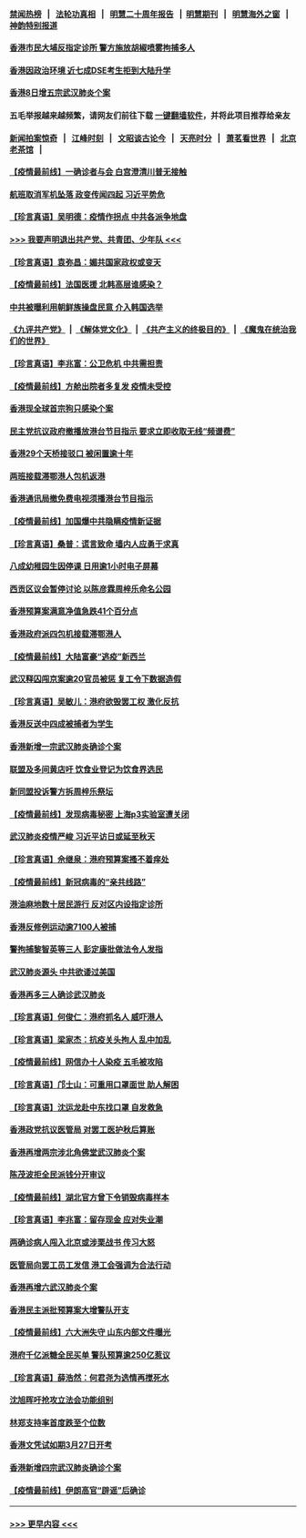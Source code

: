 #### [禁闻热榜](热点新闻.md?=0)  &nbsp;&nbsp;|&nbsp;&nbsp; [法轮功真相](https://github.com/gfw-breaker/truth/blob/master/README.md?=0) &nbsp;&nbsp;|&nbsp;&nbsp; [明慧二十周年报告](https://github.com/gfw-breaker/mh-reports/blob/master/README.md?=0) &nbsp;&nbsp;|&nbsp;&nbsp;[明慧期刊](https://github.com/gfw-breaker/mh-qikan) &nbsp;&nbsp;|&nbsp;&nbsp; [明慧海外之窗](https://github.com/gfw-breaker/mh-news/blob/master/README.md?=0) &nbsp;&nbsp;|&nbsp;&nbsp; [神韵特别报道](https://github.com/gfw-breaker/mh-news/blob/master/shenyun.md?=0)
#### [香港市民大埔反指定诊所 警方施放胡椒喷雾拘捕多人](../pages/nsc415/n11925774.md?t=03091203) 
#### [香港因政治环境 近七成DSE考生拒到大陆升学](../pages/nsc415/n11925759.md?t=03091203) 
#### [香港8日增五宗武汉肺炎个案](../pages/nsc415/n11925736.md?t=03091203) 
#### 五毛举报越来越频繁，请网友们前往下载 [一键翻墙软件](https://github.com/gfw-breaker/ssr-accounts)，并将此项目推荐给亲友
#### [新闻拍案惊奇](https://github.com/gfw-breaker/banned-news/blob/master/pages/link4.md) &nbsp;&nbsp;|&nbsp;&nbsp; [江峰时刻](https://github.com/gfw-breaker/banned-news/blob/master/pages/link4.md) &nbsp;&nbsp;|&nbsp;&nbsp; [文昭谈古论今](https://github.com/gfw-breaker/banned-news/blob/master/pages/link4.md) &nbsp;&nbsp;|&nbsp;&nbsp; [天亮时分](https://github.com/gfw-breaker/banned-news/blob/master/pages/link4.md) &nbsp;&nbsp;|&nbsp;&nbsp; [萧茗看世界](https://github.com/gfw-breaker/banned-news/blob/master/pages/link4.md) &nbsp;&nbsp;|&nbsp;&nbsp; [北京老茶馆](https://github.com/gfw-breaker/banned-news/blob/master/pages/link4.md) &nbsp;&nbsp;|&nbsp;&nbsp; 
#### [【疫情最前线】一确诊者与会 白宫澄清川普无接触](../pages/nsc415/n11925567.md?t=03091203) 
#### [航班取消军机坠落 政变传闻四起 习近平势危](../pages/nsc415/n11925467.md?t=03091203) 
#### [【珍言真语】吴明德：疫情作拐点 中共各派争地盘](../pages/nsc415/n11925299.md?t=03091203) 
#### [>>> 我要声明退出共产党、共青团、少年队 <<<](https://github.com/begood0513/goodnews/blob/master/quit/letter.md) 
#### [【珍言真语】袁弥昌：媚共国家政权或变天](../pages/nsc415/n11923199.md?t=03091203) 
#### [【疫情最前线】法国医援 北韩高层谁感染？](../pages/nsc415/n11920850.md?t=03091203) 
#### [中共被曝利用朝鲜族操盘民意 介入韩国选举](../pages/nsc415/n11921006.md?t=03091203) 
#### [《九评共产党》](https://github.com/begood0513/9ping.md/blob/master/README.md) &nbsp;|&nbsp; [《解体党文化》](../../../../jtdwh.md/blob/master/README.md)  &nbsp;|&nbsp; [《共产主义的终极目的》](../../../../gczydzjmd.md/blob/master/README.md) &nbsp;|&nbsp; [《魔鬼在统治我们的世界》](../../../../mgztzwmdsj.md/blob/master/README.md) 
#### [【珍言真语】李兆富：公卫危机 中共需担责](../pages/nsc415/n11920422.md?t=03091203) 
#### [【疫情最前线】方舱出院者多复发 疫情未受控](../pages/nsc415/n11918637.md?t=03091203) 
#### [香港现全球首宗狗只感染个案](../pages/nsc415/n11918710.md?t=03091203) 
#### [民主党抗议政府撤播放港台节目指示 要求立即收取无线“频谱费”](../pages/nsc415/n11918681.md?t=03091203) 
#### [香港29个天桥接驳口 被闲置逾十年](../pages/nsc415/n11918654.md?t=03091203) 
#### [两班接载滞鄂港人包机返港](../pages/nsc415/n11915855.md?t=03091203) 
#### [香港通讯局撤免费电视须播港台节目指示](../pages/nsc415/n11915831.md?t=03091203) 
#### [【疫情最前线】加国爆中共隐瞒疫情新证据](../pages/nsc415/n11915482.md?t=03091203) 
#### [【珍言真语】桑普：谎言致命 墙内人应勇于求真](../pages/nsc415/n11915169.md?t=03091203) 
#### [八成幼稚园生因停课 日用逾1小时电子屏幕](../pages/nsc415/n11913263.md?t=03091203) 
#### [西贡区议会暂停讨论 以陈彦霖周梓乐命名公园](../pages/nsc415/n11913248.md?t=03091203) 
#### [香港预算案满意净值急跌41个百分点](../pages/nsc415/n11913236.md?t=03091203) 
#### [香港政府派四包机接载滞鄂港人](../pages/nsc415/n11913211.md?t=03091203) 
#### [【疫情最前线】大陆富豪“逃疫”新西兰](../pages/nsc415/n11913160.md?t=03091203) 
#### [武汉释囚闯京案逾20官员被惩 复工令下数据造假](../pages/nsc415/n11912743.md?t=03091203) 
#### [【珍言真语】吴敏儿：港府欲毁罢工权 激化反抗](../pages/nsc415/n11912457.md?t=03091203) 
#### [香港反送中四成被捕者为学生](../pages/nsc415/n11910730.md?t=03091203) 
#### [香港新增一宗武汉肺炎确诊个案](../pages/nsc415/n11910724.md?t=03091203) 
#### [联盟及多间黄店吁 饮食业登记为饮食界选民](../pages/nsc415/n11910718.md?t=03091203) 
#### [新同盟投诉警方拆周梓乐祭坛](../pages/nsc415/n11910707.md?t=03091203) 
#### [【疫情最前线】发现病毒秘密 上海p3实验室遭关闭](../pages/nsc415/n11910640.md?t=03091203) 
#### [武汉肺炎疫情严峻 习近平访日或延至秋天](../pages/nsc415/n11910570.md?t=03091203) 
#### [【珍言真语】佘继泉：港府预算案搔不着痒处](../pages/nsc415/n11910011.md?t=03091203) 
#### [【疫情最前线】新冠病毒的“亲共线路”](../pages/nsc415/n11907734.md?t=03091203) 
#### [港油麻地数十居民游行 反对区内设指定诊所](../pages/nsc415/n11907900.md?t=03091203) 
#### [香港反修例运动逾7100人被捕](../pages/nsc415/n11907922.md?t=03091203) 
#### [警拘捕黎智英等三人 彭定康批做法令人发指](../pages/nsc415/n11907905.md?t=03091203) 
#### [武汉肺炎源头 中共欲诿过美国](../pages/nsc415/n11907665.md?t=03091203) 
#### [香港再多三人确诊武汉肺炎](../pages/nsc415/n11907846.md?t=03091203) 
#### [【珍言真语】何俊仁：港府抓名人 威吓港人](../pages/nsc415/n11907561.md?t=03091203) 
#### [【珍言真语】梁家杰：抗疫关头拘人 乱中加乱](../pages/nsc415/n11907444.md?t=03091203) 
#### [【疫情最前线】网信办十人染疫 五毛被攻陷](../pages/nsc415/n11903757.md?t=03091203) 
#### [【珍言真语】邝士山：可重用口罩面世 助人解困](../pages/nsc415/n11903875.md?t=03091203) 
#### [【珍言真语】沈运龙赴中东找口罩 自发救急](../pages/nsc415/n11903291.md?t=03091203) 
#### [香港政党抗议医管局 对罢工医护秋后算账](../pages/nsc415/n11901746.md?t=03091203) 
#### [香港再增两宗涉北角佛堂武汉肺炎个案](../pages/nsc415/n11901737.md?t=03091203) 
#### [陈茂波拒全民派钱分开审议](../pages/nsc415/n11901672.md?t=03091203) 
#### [【疫情最前线】湖北官方曾下令销毁病毒样本](../pages/nsc415/n11901518.md?t=03091203) 
#### [【珍言真语】李兆富：留存现金 应对失业潮](../pages/nsc415/n11901448.md?t=03091203) 
#### [两确诊病人闯入北京或涉栗战书 传习大怒](../pages/nsc415/n11901180.md?t=03091203) 
#### [医管局向罢工员工发信 港工会强调为合法行动](../pages/nsc415/n11898870.md?t=03091203) 
#### [香港再增六武汉肺炎个案](../pages/nsc415/n11898843.md?t=03091203) 
#### [香港民主派批预算案大增警队开支](../pages/nsc415/n11898813.md?t=03091203) 
#### [【疫情最前线】六大洲失守 山东内部文件曝光](../pages/nsc415/n11898455.md?t=03091203) 
#### [港府千亿派糖全民买单 警队预算逾250亿惹议](../pages/nsc415/n11898608.md?t=03091203) 
#### [【珍言真语】薛浩然：何君尧为选情再搅死水](../pages/nsc415/n11898269.md?t=03091203) 
#### [沈旭晖吁抢攻立法会功能组别](../pages/nsc415/n11896084.md?t=03091203) 
#### [林郑支持率首度跌至个位数](../pages/nsc415/n11896058.md?t=03091203) 
#### [香港文凭试如期3月27日开考](../pages/nsc415/n11896055.md?t=03091203) 
#### [香港新增四宗武汉肺炎确诊个案](../pages/nsc415/n11896040.md?t=03091203) 
#### [【疫情最前线】伊朗高官“辟谣”后确诊](../pages/nsc415/n11895902.md?t=03091203) 

----
#### [ >>> 更早内容 <<< ](../indexes/nsc415-earlier.md)
